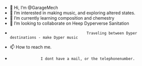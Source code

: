 - 👋 Hi, I’m @GarageMech
- 👀 I’m interested in making music, and exploring altered states.
- 🌱 I’m currently learning composition and chemestry
- 💞️ I’m looking to collaborate on Heep Dyperverse Sanitation 
-                                        Traveling between Dyper destinations - make Dyper music
- 📫 How to reach me. 
-                   I dont have a mail, or the telephonenumber.

<!---
GarageMech/GarageMech is a ✨ special ✨ repository because its `README.md` (this file) appears on your GitHub profile.
You can click the Preview link to take a look at your changes.
--->
